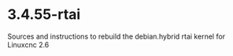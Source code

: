 3.4.55-rtai
===========

Sources and instructions to rebuild the debian.hybrid rtai kernel for Linuxcnc 2.6
